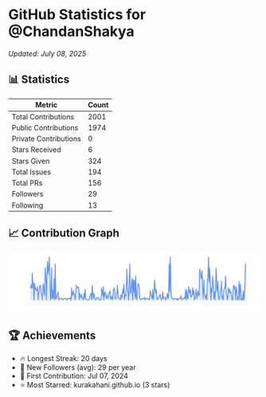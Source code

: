 # GitHub Statistics for @ChandanShakya
*Updated: July 08, 2025*

## 📊 Statistics
| Metric | Count |
|--------|--------|
| Total Contributions | 2001 |
| Public Contributions | 1974 |
| Private Contributions | 0 |
| Stars Received | 6 |
| Stars Given | 324 |
| Total Issues | 194 |
| Total PRs | 156 |
| Followers | 29 |
| Following | 13 |

## 📈 Contribution Graph

![Contribution Graph](./contribution_graph.png)

## 🏆 Achievements

- 🔥 Longest Streak: 20 days
- 👥 New Followers (avg): 29 per year
- 📅 First Contribution: Jul 07, 2024
- ⭐ Most Starred: kurakahani.github.io (3 stars)
